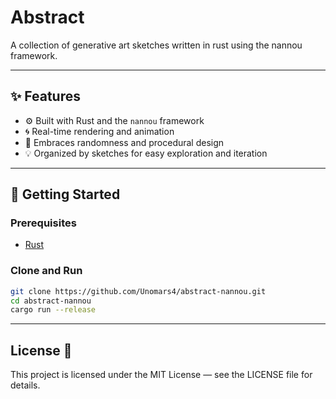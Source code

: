 # Abstract
A collection of generative art sketches written in rust using the nannou framework.  

---

## ✨ Features

- ⚙️ Built with Rust and the `nannou` framework
- 🌀 Real-time rendering and animation
- 🎲 Embraces randomness and procedural design
- 💡 Organized by sketches for easy exploration and iteration

---

## 🚀 Getting Started

### Prerequisites

- [Rust](https://www.rust-lang.org/tools/install)

### Clone and Run

```bash
git clone https://github.com/Unomars4/abstract-nannou.git
cd abstract-nannou
cargo run --release
```
---

## License 🪪
This project is licensed under the MIT License — see the LICENSE file for details.

